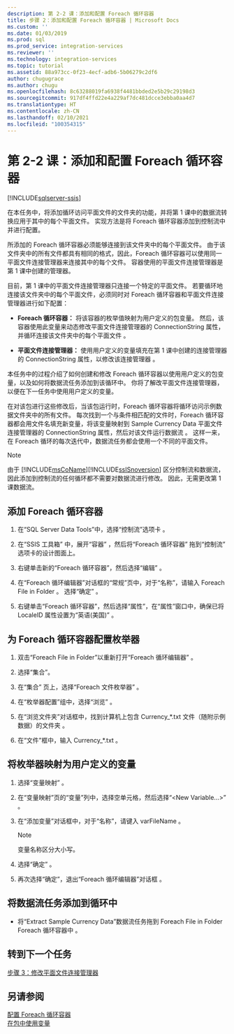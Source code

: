 ```yaml
---
description: 第 2-2 课：添加和配置 Foreach 循环容器
title: 步骤 2：添加和配置 Foreach 循环容器 | Microsoft Docs
ms.custom: ''
ms.date: 01/03/2019
ms.prod: sql
ms.prod_service: integration-services
ms.reviewer: ''
ms.technology: integration-services
ms.topic: tutorial
ms.assetid: 88a973cc-0f23-4ecf-adb6-5b06279c2df6
author: chugugrace
ms.author: chugu
ms.openlocfilehash: 8c63288019fa6938f4481bbded2e5b29c29198d3
ms.sourcegitcommit: 917df4ffd22e4a229af7dc481dcce3ebba0aa4d7
ms.translationtype: HT
ms.contentlocale: zh-CN
ms.lasthandoff: 02/10/2021
ms.locfileid: "100354315"
---
```

# <a name="lesson-2-2-add-and-configure-the-foreach-loop-container"></a>第 2-2 课：添加和配置 Foreach 循环容器

[!INCLUDE[sqlserver-ssis](../includes/applies-to-version/sqlserver-ssis.md)]



在本任务中，将添加循环访问平面文件的文件夹的功能，并将第 1 课中的数据流转换应用于其中的每个平面文件。 实现方法是将 Foreach 循环容器添加到控制流中并进行配置。  
  
所添加的 Foreach 循环容器必须能够连接到该文件夹中的每个平面文件。 由于该文件夹中的所有文件都具有相同的格式，因此，Foreach 循环容器可以使用同一平面文件连接管理器来连接其中的每个文件。 容器使用的平面文件连接管理器是第 1 课中创建的管理器。  
  
目前，第 1 课中的平面文件连接管理器只连接一个特定的平面文件。 若要循环地连接该文件夹中的每个平面文件，必须同时对 Foreach 循环容器和平面文件连接管理器进行如下配置：  
  
-   **Foreach 循环容器：** 将该容器的枚举值映射为用户定义的包变量。 然后，该容器使用此变量来动态修改平面文件连接管理器的 ConnectionString 属性，并循环连接该文件夹中的每个平面文件  。  
  
-   **平面文件连接管理器：** 使用用户定义的变量填充在第 1 课中创建的连接管理器的 ConnectionString 属性，以修改该连接管理器  。  
  
本任务中的过程介绍了如何创建和修改 Foreach 循环容器以使用用户定义的包变量，以及如何将数据流任务添加到该循环中。 你将了解改平面文件连接管理器，以便在下一任务中使用用户定义的变量。  
  
在对该包进行这些修改后，当该包运行时，Foreach 循环容器将循环访问示例数据文件夹中的所有文件。 每次找到一个与条件相匹配的文件时，Foreach 循环容器都会用文件名填充新变量，将该变量映射到 Sample Currency Data 平面文件连接管理器的 ConnectionString 属性，然后对该文件运行数据流  。 这样一来，在 Foreach 循环的每次迭代中，数据流任务都会使用一个不同的平面文件。  
  
> [!NOTE]  
> 由于 [!INCLUDE[msCoName](../includes/msconame-md.md)][!INCLUDE[ssISnoversion](../includes/ssisnoversion-md.md)] 区分控制流和数据流，因此添加到控制流的任何循环都不需要对数据流进行修改。 因此，无需更改第 1 课数据流。  
  
## <a name="add-a-foreach-loop-container"></a>添加 Foreach 循环容器  
  
1.  在“SQL Server Data Tools”中，选择“控制流”选项卡   。  
  
2.  在“SSIS 工具箱”  中，展开“容器”  ，然后将“Foreach 循环容器”  拖到“控制流”  选项卡的设计图面上。  
  
3.  右键单击新的“Foreach 循环容器”，然后选择“编辑”   。  
  
4.  在“Foreach 循环编辑器”对话框的“常规”页中，对于“名称”，请输入 Foreach File in Folder     。 选择“确定”  。  
  
5.  右键单击“Foreach 循环容器”，然后选择“属性”，在“属性”窗口中，确保已将 LocaleID 属性设置为“英语(美国)”     。  
  
## <a name="configure-the-enumerator-for-the-foreach-loop-container"></a>为 Foreach 循环容器配置枚举器  
  
1.  双击“Foreach File in Folder”以重新打开“Foreach 循环编辑器”   。  
  
2.  选择“集合”。  
  
3.  在“集合”  页上，选择“Foreach 文件枚举器”  。  
  
4.  在“枚举器配置”组中，选择“浏览”   。  
  
5.  在“浏览文件夹”对话框中，找到计算机上包含 Currency_*.txt 文件（随附示例数据）的文件夹  。

6.  在“文件”框中，输入 Currency_\*.txt   。  
  
## <a name="map-the-enumerator-to-a-user-defined-variable"></a>将枚举器映射为用户定义的变量  
  
1.  选择“变量映射”  。  
  
2.  在“变量映射”页的“变量”列中，选择空单元格，然后选择“\<New Variable...>”  。  
  
3.  在“添加变量”对话框中，对于“名称”，请键入 varFileName    。  
  
    > [!NOTE]  
    > 变量名称区分大小写。  
  
4.  选择“确定”  。  
  
5.  再次选择“确定”，退出“Foreach 循环编辑器”对话框   。  
  
## <a name="add-the-data-flow-task-to-the-loop"></a>将数据流任务添加到循环中  
  
-   将“Extract Sample Currency Data”数据流任务拖到 Foreach File in Folder Foreach 循环容器中   。  
  
## <a name="go-to-next-task"></a>转到下一个任务  
[步骤 3：修改平面文件连接管理器](../integration-services/lesson-2-3-modifying-the-flat-file-connection-manager.md)  
  
## <a name="see-also"></a>另请参阅  
[配置 Foreach 循环容器](./control-flow/foreach-loop-container.md)  
[在包中使用变量](./integration-services-ssis-variables.md)  
  
  
